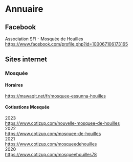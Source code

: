 # Annuaire

## Facebook

Association SFI - Mosquée de Houilles  
https://www.facebook.com/profile.php?id=100067106173165  

## Sites internet

### Mosquée
#### Horaires
https://mawaqit.net/fr/mosquee-essunna-houilles  

#### Cotisations Mosquée
2023  
https://www.cotizup.com/nouvelle-mosquee-de-houilles  
2022    
https://www.cotizup.com/mosquee-de-houilles  
2021  
https://www.cotizup.com/mosqueedehouilles  
2020  
https://www.cotizup.com/mosqueehouilles78    
